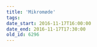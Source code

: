 ```yaml
---
title: 'Mikromøde'
tags:
date_start: 2016-11-17T16:00:00
date_end: 2016-11-17T17:30:00
old_id: 6296
---
```

